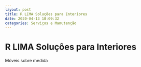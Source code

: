```yaml
---
layout: post
title: R LIMA Soluções para Interiores
date: 2020-04-13 10:09:32 
categories: Serviços e Manutenção
---
```


# R LIMA Soluções para Interiores

Móveis sobre medida
